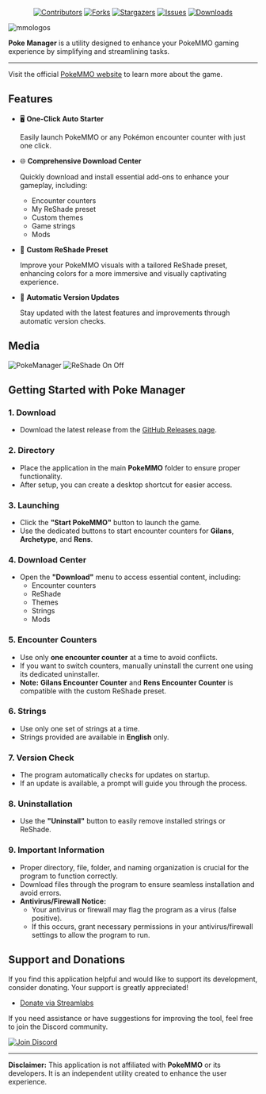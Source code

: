 <div align="center">
   
[![Contributors][contributors-shield]][contributors-url]
[![Forks][forks-shield]][forks-url]
[![Stargazers][stars-shield]][stars-url]
[![Issues][issues-shield]][issues-url]
[![Downloads][downloads-shield]][downloads-url]

</div>

![mmologos](https://github.com/Ryukotsuki/Poke-Manager/assets/50199421/0dce132b-8882-4ca0-9719-43e03903c6e9)

**Poke Manager** is a utility designed to enhance your PokeMMO gaming experience by simplifying and streamlining tasks.

---

Visit the official [PokeMMO website](https://pokemmo.com/) to learn more about the game.

## Features

- 🖥️ **One-Click Auto Starter**

  Easily launch PokeMMO or any Pokémon encounter counter with just one click.

- 🌐 **Comprehensive Download Center**
  
  Quickly download and install essential add-ons to enhance your gameplay, including:
  - Encounter counters
  - My ReShade preset
  - Custom themes
  - Game strings
  - Mods
 
- 🎨 **Custom ReShade Preset**
  
  Improve your PokeMMO visuals with a tailored ReShade preset, enhancing colors for a more immersive and visually captivating experience.

- 🚀 **Automatic Version Updates**
  
  Stay updated with the latest features and improvements through automatic version checks.


## Media
![PokeManager](https://github.com/user-attachments/assets/6fcf8abc-1c50-4bd1-a6c5-edee8b1c1e37)
![ReShade On Off](https://github.com/Ryukotsuki/PokeMMO-Manager/assets/50199421/2b98cbdf-8b65-4721-9202-f622b64c72fa)


## Getting Started with Poke Manager

### 1. **Download**  
- Download the latest release from the [GitHub Releases page](https://github.com/Ryukotsuki/PokeMMO-Manager/releases).

### 2. **Directory**  
- Place the application in the main **PokeMMO** folder to ensure proper functionality.
- After setup, you can create a desktop shortcut for easier access.

### 3. **Launching**  
- Click the **"Start PokeMMO"** button to launch the game.
- Use the dedicated buttons to start encounter counters for **Gilans**, **Archetype**, and **Rens**.

### 4. **Download Center**  
- Open the **"Download"** menu to access essential content, including:
  - Encounter counters
  - ReShade
  - Themes
  - Strings
  - Mods

### 5. **Encounter Counters**  
- Use only **one encounter counter** at a time to avoid conflicts.  
- If you want to switch counters, manually uninstall the current one using its dedicated uninstaller.  
- **Note:** **Gilans Encounter Counter** and **Rens Encounter Counter** is compatible with the custom ReShade preset.  

### 6. **Strings**  
- Use only one set of strings at a time.
- Strings provided are available in **English** only.

### 7. **Version Check**
- The program automatically checks for updates on startup.
- If an update is available, a prompt will guide you through the process.

### 8. **Uninstallation**
- Use the **"Uninstall"** button to easily remove installed strings or ReShade.

### 9. **Important Information**
- Proper directory, file, folder, and naming organization is crucial for the program to function correctly.
- Download files through the program to ensure seamless installation and avoid errors.
- **Antivirus/Firewall Notice:**
  - Your antivirus or firewall may flag the program as a virus (false positive).
  - If this occurs, grant necessary permissions in your antivirus/firewall settings to allow the program to run.


## Support and Donations

If you find this application helpful and would like to support its development, consider donating. Your support is greatly appreciated!

- [Donate via Streamlabs](https://streamlabs.com/ryukotsukii/tip) 

If you need assistance or have suggestions for improving the tool, feel free to join the Discord community.

[![Join Discord](https://github.com/user-attachments/assets/09fb5822-5e82-431b-b9cc-bbd4111ba48b)](https://discord.gg/HdfjKbPNc9)

---

**Disclaimer:** This application is not affiliated with **PokeMMO** or its developers. It is an independent utility created to enhance the user experience.  



[contributors-shield]: https://img.shields.io/github/contributors/Ryukotsuki/Poke-Manager.svg?style=for-the-badge
[contributors-url]: https://github.com/ryukotsuki/poke-manager/graphs/contributors
[downloads-shield]: https://img.shields.io/github/downloads/Ryukotsuki/Poke-Manager/total?style=for-the-badge
[downloads-url]: https://github.com/Ryukotsuki/Poke-Manager/releases
[forks-shield]: https://img.shields.io/github/forks/Ryukotsuki/Poke-Manager.svg?style=for-the-badge
[forks-url]: https://github.com/Ryukotsuki/Poke-Manager/network/members
[stars-shield]: https://img.shields.io/github/stars/Ryukotsuki/Poke-Manager.svg?style=for-the-badge
[stars-url]: https://github.com/Ryukotsuki/Poke-Manager/stargazers
[issues-shield]: https://img.shields.io/github/issues/Ryukotsuki/Poke-Manager.svg?style=for-the-badge
[issues-url]: https://github.com/Ryukotsuki/Poke-Manager/issues

